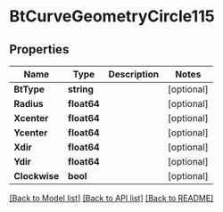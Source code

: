 # BtCurveGeometryCircle115

## Properties

Name | Type | Description | Notes
------------ | ------------- | ------------- | -------------
**BtType** | **string** |  | [optional] 
**Radius** | **float64** |  | [optional] 
**Xcenter** | **float64** |  | [optional] 
**Ycenter** | **float64** |  | [optional] 
**Xdir** | **float64** |  | [optional] 
**Ydir** | **float64** |  | [optional] 
**Clockwise** | **bool** |  | [optional] 

[[Back to Model list]](../README.md#documentation-for-models) [[Back to API list]](../README.md#documentation-for-api-endpoints) [[Back to README]](../README.md)



